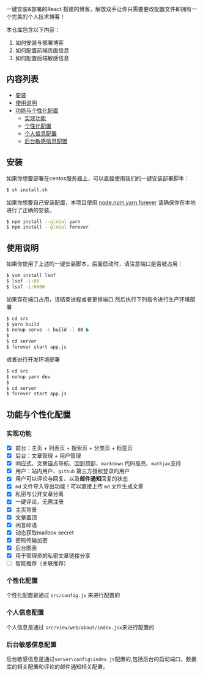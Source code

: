 一键安装&部署的React 搭建的博客，解放双手让你只需要更改配置文件即拥有一个完美的个人技术博客！

本仓库包含以下内容：

1. 如何安装与部署博客
2. 如何配置前端页面信息
3. 如何配置后端敏感信息


## 内容列表

- [安装](#安装)
- [使用说明](#使用说明)
- [功能与个性化配置](#功能与个性化配置)
    - [实现功能](#实现功能)
    - [个性化配置](#个性化配置)
    - [个人信息配置](#个人信息配置)
    - [后台敏感信息配置](#后台敏感信息配置)


## 安装

如果你想要部署在centos服务器上，可以直接使用我们的一键安装部署脚本：
```sh
$ sh install.sh
```
如果你想要自己安装配置，本项目使用 [node](http://nodejs.org),[npm](https://npmjs.com),[yarn](),[forever]() 请确保你在本地进行了正确的安装。

```sh
$ npm install --global yarn
$ npm install --global forever
```


## 使用说明

如果你使用了上述的一键安装脚本，后面启动时，请注意端口是否被占用：

```sh
$ yum install lsof
$ lsof -i:80
$ lsof -i:6060
```
如果存在端口占用，请结束进程或者更换端口
然后执行下列指令进行生产环境部署

```sh
$ cd src
$ yarn build
$ nohup serve -s build -l 80 &
$
$ cd server
$ forever start app.js
```

或者进行开发环境部署

```sh
$ cd src
$ nohup yarn dev
$
$ cd server
$ forever start app.js
```



## 功能与个性化配置

### 实现功能

- [x] 前台：主页 + 列表页 + 搜索页 + 分类页 + 标签页
- [x] 后台：文章管理 + 用户管理
- [x] 响应式、文章锚点导航、回到顶部、`markdown` 代码高亮、`mathjax`支持
- [x] 用户：站内用户、`github` 第三方授权登录的用户
- [x] 用户可以评论与回复、以及**邮件通知**回复的状态
- [x] `md` 文件导入导出功能！可以直接上传 `md` 文件生成文章
- [x] 私密与公开文章分离
- [x] 一键评论，无需注册
- [x] 主页背景
- [x] 文章置顶
- [x] 闲言碎语
- [x] 动态获取mailbox secret
- [x] 密码传输加密
- [x] 后台图表
- [x] 用于管理员的私密文章链接分享
- [ ] 智能推荐（关联推荐）

### 个性化配置

个性化配置是通过 ```src/config.js``` 来进行配置的

### 个人信息配置

个人信息是通过 ```src/view/web/about/index.jsx```来进行配置的

### 后台敏感信息配置

后台敏感信息是通过```server\config\index.js```配置的,包括后台的启动端口，数据库的相关配置和评论的邮件通知相关配置。

